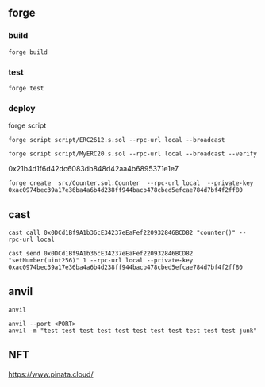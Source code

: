 ## forge 

### build
```
forge build
```

### test 

```
forge test
```


### deploy

forge script

```
forge script script/ERC2612.s.sol --rpc-url local --broadcast
```

```
forge script script/MyERC20.s.sol --rpc-url local --broadcast --verify
```

0x21b4d1f6d42dc6083db848d42aa4b6895371e1e7


```
forge create  src/Counter.sol:Counter  --rpc-url local  --private-key 0xac0974bec39a17e36ba4a6b4d238ff944bacb478cbed5efcae784d7bf4f2ff80
```

## cast

```
cast call 0x0DCd1Bf9A1b36cE34237eEaFef220932846BCD82 "counter()" --rpc-url local

cast send 0x0DCd1Bf9A1b36cE34237eEaFef220932846BCD82 "setNumber(uint256)" 1 --rpc-url local --private-key 0xac0974bec39a17e36ba4a6b4d238ff944bacb478cbed5efcae784d7bf4f2ff80
```


## anvil

```
anvil

anvil --port <PORT>
anvil -m "test test test test test test test test test test test junk"

```

## NFT  

https://www.pinata.cloud/



